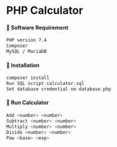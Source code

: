 # PHP Calculator 

#### :rocket:  Software Requirement
```bash
PHP version 7.4
Composer
MySQL / MariaDB
```

#### :rocket: Installation

```bash
composer install
Run SQL script calculator.sql
Set database credential on database.php
``` 

#### :rocket: Run Calculator
```bash
Add <number> <number>
Subtract <number> <number>
Multiply <number> <number>
Divide <number> <number>
Pow <base> <exp>
``` 

